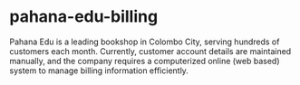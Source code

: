 # pahana-edu-billing
Pahana Edu is a leading bookshop in Colombo City, serving hundreds of customers each month.  Currently, customer account details are maintained manually, and the company requires a computerized  online (web based) system to manage billing information efficiently.
